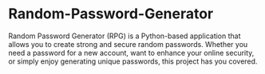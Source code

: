 # Random-Password-Generator
Random Password Generator (RPG) is a Python-based application that allows you to create strong and secure random passwords. Whether you need a password for a new account, want to enhance your online security, or simply enjoy generating unique passwords, this project has you covered.
